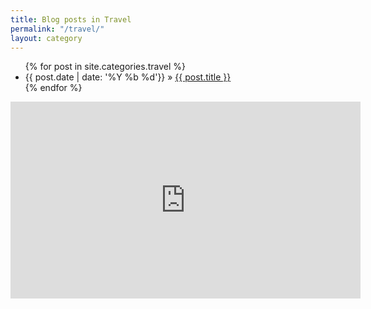 ```yaml
---
title: Blog posts in Travel
permalink: "/travel/"
layout: category
---
```


<ul class="post-list">
{% for post in site.categories.travel %}
<li>
      <span class="post-meta">{{ post.date | date: '%Y %b %d'}}</span> &raquo; <a href="{{ post.url | prepend: site.baseurl }}">{{ post.title }}</a>
    </li>
  {% endfor %}

  </ul>

<div class="abc">
	<iframe width="560" height="315" src="https://www.youtube.com/embed/videoseries?list=PLiY4zFbQdWoKvEbESsfhIeiH_vXfsH7SV" frameborder="0" allowfullscreen></iframe>
</div>